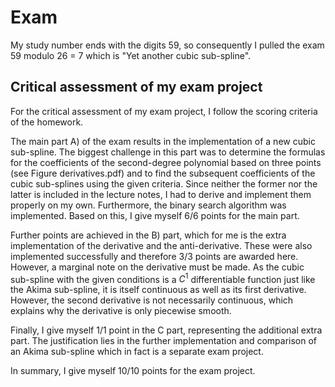 # Exam
My study number ends with the digits 59, so consequently I pulled the exam 59 modulo 26 = 7 which is "Yet another cubic sub-spline".


## Critical assessment of my exam project
For the critical assessment of my exam project, I follow the scoring criteria of the homework.

The main part A) of the exam results in the implementation of a new cubic sub-spline. 
The biggest challenge in this part was to determine the formulas for the coefficients of 
the second-degree polynomial based on three points (see Figure derivatives.pdf) 
and to find the subsequent coefficients of the cubic sub-splines using the given criteria. 
Since neither the former nor the latter is included in the lecture notes, I had to derive and implement them properly on my own. 
Furthermore, the binary search algorithm was implemented. Based on this, I give myself 6/6 points for the main part.

Further points are achieved in the B) part, which for me is the extra implementation of the derivative and the anti-derivative. 
These were also implemented successfully and therefore 3/3 points are awarded here. 
However, a marginal note on the derivative must be made. As the cubic sub-spline with the given conditions is a $C^1$ differentiable 
function just like the Akima sub-spline, it is itself continuous as well as its first derivative. 
However, the second derivative is not necessarily continuous, which explains why the derivative is only piecewise smooth. 

Finally, I give myself 1/1 point in the C part, representing the additional extra part. 
The justification lies in the further implementation and comparison of an Akima sub-spline which in fact is a separate exam project.

In summary, I give myself 10/10 points for the exam project.